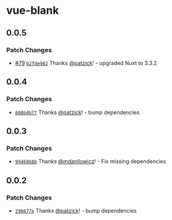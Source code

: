 # vue-blank

## 0.0.5

### Patch Changes

- [#79](https://github.com/shopware/frontends/pull/79) [`b2fde982`](https://github.com/shopware/frontends/commit/b2fde98223ad49a791d01803349ee5664743c714) Thanks [@patzick](https://github.com/patzick)! - upgraded Nuxt to 3.3.2

## 0.0.4

### Patch Changes

- [`680b4b77`](https://github.com/shopware/frontends/commit/680b4b778859f5f2fdf2325ce349f5534d3b965f) Thanks [@patzick](https://github.com/patzick)! - bump dependencies

## 0.0.3

### Patch Changes

- [`99d68b0b`](https://github.com/shopware/frontends/commit/99d68b0b8cf3a7c770bd3ff3d0ca6a15df7df02d) Thanks [@mdanilowicz](https://github.com/mdanilowicz)! - Fix missing dependencies

## 0.0.2

### Patch Changes

- [`29b677e`](https://github.com/shopware/frontends/commit/29b677e4ff59656f8a457ee4c8ab35e36cd06953) Thanks [@patzick](https://github.com/patzick)! - bump dependencies
